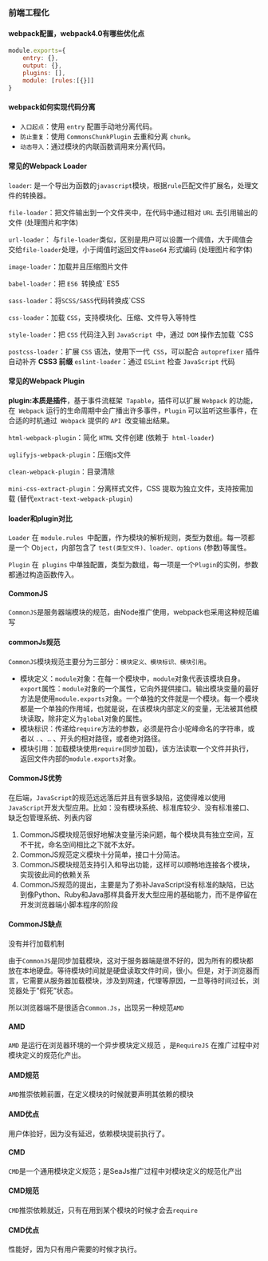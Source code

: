 ### 前端工程化

#### webpack配置，webpack4.0有哪些优化点

```js
module.exports={
	entry: {},
	output: {},
	plugins: [],
	module: [rules:[{}]]
}

```

#### webpack如何实现代码分离

- `入口起点`：使用 `entry` 配置手动地分离代码。
- `防止重复`：使用 `CommonsChunkPlugin` 去重和分离 `chunk`。
- `动态导入`：通过模块的内联函数调用来分离代码。

#### 常见的Webpack Loader

`loader`: 是一个导出为函数的`javascript`模块，根据`rule`匹配文件扩展名，处理文件的转换器。

`file-loader`：把文件输出到一个文件夹中，在代码中通过相对 `URL` 去引用输出的文件 (处理图片和字体)

`url-loader`： 与`file-loader`类似，区别是用户可以设置一个阈值，大于阈值会交给`file-loader`处理，小于阈值时返回文件`base64` 形式编码 (处理图片和字体)

`image-loader`：加载并且压缩图片文件

`babel-loader`：把 `ES6 `转换成` ES5

`sass-loader`：将`SCSS/SASS`代码转换成`CSS

`css-loader`：加载 `CSS`，支持模块化、压缩、文件导入等特性

`style-loader`：把 `CSS` 代码注入到 `JavaScript `中，通过` DOM` 操作去加载 `CSS

`postcss-loader`：扩展 `CSS` 语法，使用下一代` CSS`，可以配合 `autoprefixer` 插件自动补齐 **CSS3 前缀** `eslint-loader`：通过 `ESLint` 检查 `JavaScript` 代码

#### 常见的Webpack Plugin

**plugin:本质是插件**，基于事件流框架` Tapable`，插件可以扩展 `Webpack` 的功能，在` Webpack` 运行的生命周期中会广播出许多事件，`Plugin` 可以监听这些事件，在合适的时机通过` Webpack` 提供的 `API `改变输出结果。

`html-webpack-plugin`：简化 `HTML` 文件创建 (依赖于` html-loader`)

`uglifyjs-webpack-plugin`：压缩js文件

`clean-webpack-plugin`：目录清除

`mini-css-extract-plugin`：分离样式文件，CSS 提取为独立文件，支持按需加载 (替代`extract-text-webpack-plugin`)


#### loader和plugin对比

`Loader` 在 `module.rules `中配置，作为模块的解析规则，类型为数组。每一项都是一个 O`bject`，内部包含了 `test(类型文件)、loader、options` (参数)等属性。

`Plugin` 在` plugins` 中单独配置，类型为数组，每一项是一个`Plugin`的实例，参数都通过构造函数传入。

#### CommonJS

`CommonJS`是服务器端模块的规范，由Node推广使用，webpack也采用这种规范编写

#### commonJs规范

`CommonJS`模块规范主要分为三部分：`模块定义、模块标识、模块引用`。

- 模块定义：`module`对象：在每一个模块中，`module`对象代表该模块自身。 `export`属性：`module`对象的一个属性，它向外提供接口。输出模块变量的最好方法是使用`module.exports`对象。一个单独的文件就是一个模块。每一个模块都是一个单独的作用域，也就是说，在该模块内部定义的变量，无法被其他模块读取，除非定义为`global`对象的属性。
- 模块标识：传递给`require`方法的参数，必须是符合小驼峰命名的字符串，或者以 . 、.. 、开头的相对路径，或者绝对路径。
- 模块引用：加载模块使用`require`(同步加载)，该方法读取一个文件并执行，返回文件内部的`module.exports`对象。

#### CommonJS优势

在后端，`JavaScript`的规范远远落后并且有很多缺陷，这使得难以使用`JavaScript`开发大型应用。比如：没有模块系统、标准库较少、没有标准接口、缺乏包管理系统、列表内容

1. CommonJS模块规范很好地解决变量污染问题，每个模块具有独立空间，互不干扰，命名空间相比之下就不太好。
2. CommonJS规范定义模块十分简单，接口十分简洁。
3. CommonJS模块规范支持引入和导出功能，这样可以顺畅地连接各个模块，实现彼此间的依赖关系
4. CommonJS规范的提出，主要是为了弥补JavaScript没有标准的缺陷，已达到像Python、Ruby和Java那样具备开发大型应用的基础能力，而不是停留在开发浏览器端小脚本程序的阶段

#### CommonJS缺点

没有并行加载机制

由于`CommonJS`是同步加载模块，这对于服务器端是很不好的，因为所有的模块都放在本地硬盘。等待模块时间就是硬盘读取文件时间，很小。但是，对于浏览器而言，它需要从服务器加载模块，涉及到网速，代理等原因，一旦等待时间过长，浏览器处于”假死”状态。

所以浏览器端不是很适合`Common.Js`，出现另一种规范`AMD`

#### AMD

`AMD` 是运行在浏览器环境的一个异步模块定义规范 ，是`RequireJS` 在推广过程中对模块定义的规范化产出。

#### AMD规范

`AMD`推崇依赖前置，在定义模块的时候就要声明其依赖的模块

#### AMD优点

用户体验好，因为没有延迟，依赖模块提前执行了。

#### CMD

`CMD`是一个通用模块定义规范；是SeaJs推广过程中对模块定义的规范化产出

#### CMD规范

`CMD`推崇依赖就近，只有在用到某个模块的时候才会去`require`

#### CMD优点

性能好，因为只有用户需要的时候才执行。


